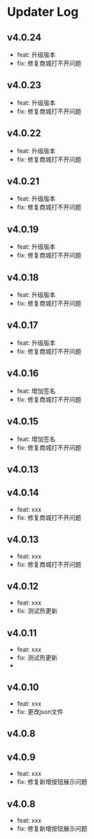 # Updater Log

## v4.0.24

- feat: 升级版本
- fix: 修复商城打不开问题
## v4.0.23
- feat: 升级版本
- fix: 修复商城打不开问题
## v4.0.22
- feat: 升级版本
- fix: 修复商城打不开问题
## v4.0.21
- feat: 升级版本
- fix: 修复商城打不开问题
## v4.0.19
- feat: 升级版本
- fix: 修复商城打不开问题
## v4.0.18

- feat: 升级版本
- fix: 修复商城打不开问题
## v4.0.17

- feat: 升级版本
- fix: 修复商城打不开问题
## v4.0.16

- feat: 增加签名
- fix: 修复商城打不开问题
## v4.0.15

- feat: 增加签名
- fix: 修复商城打不开问题
## v4.0.13

## v4.0.14

- feat: xxx
- fix: 修复商城打不开问题
## v4.0.13

- feat: xxx
- fix: 修复商城打不开问题
## v4.0.12

- feat: xxx
- fix: 测试热更新

## v4.0.11

- feat: xxx
- fix: 测试热更新
- 
## v4.0.10

- feat: xxx
- fix: 更改json文件
## v4.0.8
## v4.0.9

- feat: xxx
- fix: 修复新增按钮展示问题
## v4.0.8

- feat: xxx
- fix: 修复新增按钮展示问题